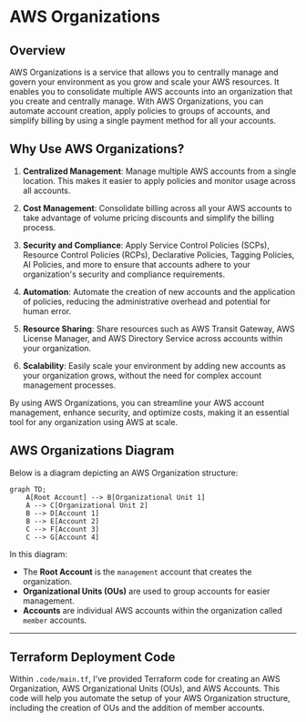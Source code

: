 # AWS Organizations

## Overview

AWS Organizations is a service that allows you to centrally manage and govern your environment as you grow and scale your AWS resources. It enables you to consolidate multiple AWS accounts into an organization that you create and centrally manage. With AWS Organizations, you can automate account creation, apply policies to groups of accounts, and simplify billing by using a single payment method for all your accounts.

## Why Use AWS Organizations?

1. **Centralized Management**: Manage multiple AWS accounts from a single location. This makes it easier to apply policies and monitor usage across all accounts.

2. **Cost Management**: Consolidate billing across all your AWS accounts to take advantage of volume pricing discounts and simplify the billing process.

3. **Security and Compliance**: Apply Service Control Policies (SCPs), Resource Control Policies (RCPs), Declarative Policies, Tagging Policies, AI Policies, and more to ensure that accounts adhere to your organization's security and compliance requirements.

4. **Automation**: Automate the creation of new accounts and the application of policies, reducing the administrative overhead and potential for human error.

5. **Resource Sharing**: Share resources such as AWS Transit Gateway, AWS License Manager, and AWS Directory Service across accounts within your organization.

6. **Scalability**: Easily scale your environment by adding new accounts as your organization grows, without the need for complex account management processes.

By using AWS Organizations, you can streamline your AWS account management, enhance security, and optimize costs, making it an essential tool for any organization using AWS at scale.

## AWS Organizations Diagram

Below is a diagram depicting an AWS Organization structure:

```mermaid
graph TD;
    A[Root Account] --> B[Organizational Unit 1]
    A --> C[Organizational Unit 2]
    B --> D[Account 1]
    B --> E[Account 2]
    C --> F[Account 3]
    C --> G[Account 4]
```

In this diagram:
- The **Root Account** is the `management` account that creates the organization.
- **Organizational Units (OUs)** are used to group accounts for easier management.
- **Accounts** are individual AWS accounts within the organization called `member` accounts.

---
## Terraform Deployment Code
Within `.code/main.tf`, I've provided Terraform code for creating an AWS Organization, AWS Organizational Units (OUs), and AWS Accounts. This code will help you automate the setup of your AWS Organization structure, including the creation of OUs and the addition of member accounts.
